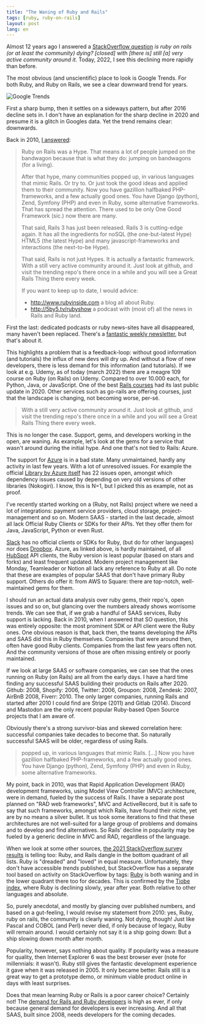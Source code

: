 ```yaml
---
title: "The Waning of Ruby and Rails"
tags: [ruby, ruby-on-rails]
layout: post
lang: en
---
```


Almost 12 years ago I answered a [StackOverflow
question](https://stackoverflow.com/questions/3794270/is-ruby-on-rails-or-at-least-the-community-dying)
*is ruby on rails (or at least the community) dying? [closed]* with *[there is] still [a] very active community around it*. Today, 2022, I
see this declining more rapidly than before.

The most obvious (and unscientific) place to look is Google Trends. For
both Ruby, and Ruby on Rails, we see a clear downward trend for years.

![Google Trends](/images/inline/google_trend_ruby.png)

First a sharp bump, then it settles on a sideways pattern, but after
2016 decline sets in. I don't have an explanation for the sharp decline
in 2020 and presume it is a glitch in Googles data. Yet the trend
remains clear: downwards.

Back in 2010, [I answered](https://stackoverflow.com/a/3794316/73673):

> Ruby on Rails was a Hype. That means a lot of people jumped on the bandwagon because that is what they do: jumping on bandwagons (for a living).
> 
> After that hype, many communities popped up, in various languages that mimic Rails. Or try to. Or just took the good ideas and applied them to their community. Now you have gazillion halfbaked PHP-frameworks, and a few actually good ones. You have Django (python), Zend, Symfony (PHP) and even in Ruby, some alternative frameworks. That has spread the attention. There used to be only One Good Framework (sic.) now there are many.
> 
> That said, Rails 3 has just been released. Rails 3 is cutting-edge again. It has all the ingredients for noSQL (the one-but-latest Hype) HTML5 (the latest Hype) and many javascript-frameworks and interactions (the next-to-be Hype).
> 
> That said, Rails is not just Hypes. It is actually a fantastic framework. With a still very active community around it. Just look at github, and visit the trending repo's there once in a while and you will see a Great Rails Thing there every week.
>
> If you want to keep up to date, I would advice:
>
> *   http://www.rubyinside.com a blog all about Ruby.
> *   http://5by5.tv/rubyshow a podcast with (most of) all the news in Rails and Ruby land.

First the last: dedicated podcasts or ruby news-sites have all
disappeared, many haven't been replaced. There's a [fantastic weekly
newsletter](https://rubyweekly.com), but that's about it.

This highlights a problem that is a feedback-loop: without good
information (and tutorials) the influx of new devs will dry up. And
without a flow of new developers, there is less demand for this information (and
tutorials). If we look at e.g. Udemy, as of today (march 2022) there are
a meagre 109 course on Ruby (on Rails) on Udemy. Compared to over 10.000
each, for Python, Java, or JavaScript. One of the best [Rails courses](https://news.learnenough.com/ruby-on-rails-800-pound-gorilla) had its last public update in 2020. Other services such as go-rails are offering courses, just that the landscape is changing, not becoming worse, per-sé.

> With a still very active community around it. Just look at github, and visit the trending repo's there once in a while and you will see a Great Rails Thing there every week.

This is no longer the case. Support, gems, and developers working in the
open, are waning. As example, let's look at the gems for a service that wasn't
around during the initial hype. And one that's not tied to Rails: Azure.

The support for
[Azure](https://www.ruby-toolbox.com/categories/Microsoft_Azure) is
in a bad state. Many unmaintained, hardly any activity in last few
years. With a lot of unresolved issues. For example the official [Library by
Azure itself](https://github.com/Azure/azure-storage-ruby/issues) has 22
issues open, amongst which dependency issues caused by depending on
very old versions of other libraries (Nokogiri). I know, this is N=1,
but I picked this as example, not as proof.

I've recently started working on a (Ruby, not Rails) project where we
need a lot of integrations: payment service providers, cloud
storage, project-management and so on. Modern SAAS - started in the last
decade, almost all lack Official Ruby Clients or SDKs for their APIs.
Yet they offer them for Java, JavaScript, Python or even Rust.

[Slack](https://api.slack.com/tools) has no official clients or SDKs for
Ruby, (but do for other languages) nor does
[Dropbox](https://github.com/Dropbox?q=&type=all&language=ruby).
Azure, as linked above, is hardly maintained, of all
[HubSpot](https://github.com/search?o=desc&q=org%3AHubSpot+hubspot-api%2A&s=stars&type=Repositories)
API clients, the Ruby version is least popular (based on stars and
forks) and least frequent updated. Modern project management like
Monday, Teamleader or Notion all lack any reference to Ruby at all. Do
note that these are examples of popular SAAS that don't have primary
Ruby support. Others do offer it: from AWS to Square: there are
top-notch, well-maintained gems for them.

I should run an actual data analysis over ruby gems, their repo's, open
issues and so on, but glancing over the numbers already shows worrisome
trends. We can see that, if we grab a handful of SAAS services, Ruby
support is lacking. Back in 2010, when I answered that SO question, this
was entirely opposite: the most prominent SDK or API client were the
Ruby ones. One obvious reason is that, back then, the teams developing
the APIs and SAAS did this in Ruby themselves. Companies that were
around then, often have good Ruby clients. Companies from the last few
years often not. And the community versions of those are often missing
entirely or poorly maintained.

If we look at large SAAS or software companies, we can see
that the ones running on Ruby (on Rails) are all from the early days.
I have a hard time finding any
successful SAAS building their products on Rails after 2020. Github: 2008, Shopify:
2006, Twitter: 2006, Groupon: 2008, Zendesk: 2007, AirBnB
2008, Fiverr: 2010. The only larger companies, running Rails and started
after 2010 I could find are Stripe (2011) and Gitlab (2014). Discord and
Mastodon are the only recent popular Ruby-based Open Source projects that I am
aware of.

Obviously there's a strong survivor-bias and skewed correlation here:
successful companies take decades to become that. So naturally
successful SAAS will be older, regardless of using Rails.

> popped up, in various languages that mimic Rails. [...] Now you have gazillion halfbaked PHP-frameworks, and a few actually good ones. You have Django (python), Zend, Symfony (PHP) and even in Ruby, some alternative frameworks.

My point, back in 2010, was that Rapid Application Development (RAD)
development frameworks, using Model View Controller (MVC) architecture,
were in demand, fueled by the success of Rails. I have a separate
post planned on "RAD web frameworks", MVC and ActiveRecord, but it is safe
to say that such frameworks, amongst which Rails, have found
their niche, yet are by no means a silver bullet. It us took some
iterations to find that these architectures are not well-suited for a
large group of problems and domains and to develop and find
alternatives. So Rails' decline in popularity may be fueled by a generic
decline in MVC and RAD, regardless of the language.

When we look at some other sources, [the 2021 StackOverflow survey
results](https://insights.stackoverflow.com/survey/2021#most-loved-dreaded-and-wanted-language-want)
is telling too: Ruby, and Rails dangle in the bottom quadrant of all
lists. Ruby is "dreaded" and "loved" in equal measure. Unfortunately,
they don't have accessible *trends* published, but StackOverflow has a
separate tool based on activity on StackOverflow by tags:
[Ruby](https://insights.stackoverflow.com/trends?tags=java%2Cc%2Cc%2B%2B%2Cpython%2Cc%23%2Cvb.net%2Cjavascript%2Cassembly%2Cphp%2Cperl%2Cruby%2Cvb%2Cswift%2Cr%2Cobjective-c)
is both waning and in the lower quadrant there too for decades. This is
confirmed by the [Tiobe index](https://www.tiobe.com/tiobe-index/),
where Ruby is declining slowly, year after year. Both relative to other
languages and absolute.

So, purely anecdotal, and mostly by glancing over published numbers, and based on a
gut-feeling, I would revise my statement from 2010: yes, Ruby, ruby on
rails, the community is clearly waning. Not dying, though! Just like
Pascal and COBOL (and Perl) never died, if only because of legacy, Ruby
will remain around. I would certainly not say it is a ship going down:
But a ship slowing down month after month.

Popularity, however, says nothing about quality. If popularity was a
measure for quality, then Internet Explorer 6 was the best browser ever
(note for millennials: it wasn't). Ruby still gives the fantastic
development experience it gave when it was released in 2005. It only
became better. Rails still is a great way to get a prototype
demo, or minimum viable product online in days with least surprises.

Does that mean learning Ruby or Rails is a poor career choice?
Certainly not! The [demand for Rails and Ruby
developers](https://www.linkedin.com/jobs/search/?keywords=Ruby) is high
as ever, if only because general demand for developers is ever
increasing. And all that SAAS, built since 2008, needs developers for
the coming decades.
